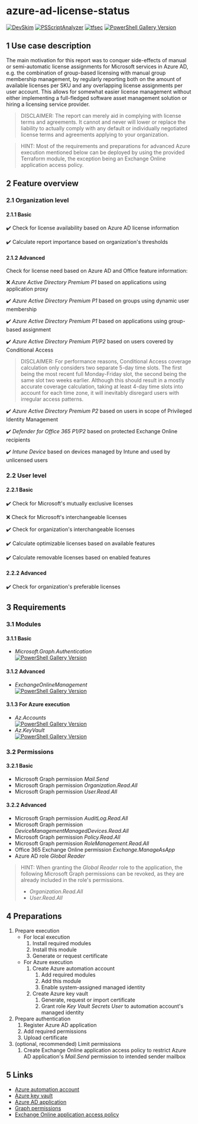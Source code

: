 # azure-ad-license-status

[![DevSkim](https://github.com/DMoenks/azure-ad-license-status/actions/workflows/devskim.yml/badge.svg)](https://github.com/DMoenks/azure-ad-license-status/actions/workflows/devskim.yml)
[![PSScriptAnalyzer](https://github.com/DMoenks/azure-ad-license-status/actions/workflows/powershell.yml/badge.svg)](https://github.com/DMoenks/azure-ad-license-status/actions/workflows/powershell.yml)
[![tfsec](https://github.com/DMoenks/azure-ad-license-status/actions/workflows/tfsec.yml/badge.svg)](https://github.com/DMoenks/azure-ad-license-status/actions/workflows/tfsec.yml)
[![PowerShell Gallery Version](https://img.shields.io/powershellgallery/v/azure-ad-license-status?label=PowerShell%20Gallery&logo=powershell&style=flat)](https://www.powershellgallery.com/packages/azure-ad-license-status)

## 1 Use case description

The main motivation for this report was to conquer side-effects of manual or semi-automatic license assignments for Microsoft services in Azure AD, e.g. the combination of group-based licensing with manual group membership management, by regularly reporting both on the amount of available licenses per SKU and any overlapping license assignments per user account. This allows for somewhat easier license management without either implementing a full-fledged software asset management solution or hiring a licensing service provider.

> DISCLAIMER: The report can merely aid in complying with license terms and agreements. It cannot and never will lower or replace the liability to actually comply with any default or individually negotiated license terms and agreements applying to your organization.

> HINT: Most of the requirements and preparations for advanced Azure execution mentioned below can be deployed by using the provided Terraform module, the exception being an Exchange Online application access policy.

## 2 Feature overview

### 2.1 Organization level

#### 2.1.1 Basic

:heavy_check_mark: Check for license availability based on Azure AD license information

:heavy_check_mark: Calculate report importance based on organization's thresholds

#### 2.1.2 Advanced

Check for license need based on Azure AD and Office feature information:

:x: _Azure Active Directory Premium P1_ based on applications using application proxy

:heavy_check_mark: _Azure Active Directory Premium P1_ based on groups using dynamic user membership

:heavy_check_mark: _Azure Active Directory Premium P1_ based on applications using group-based assignment

:heavy_check_mark: _Azure Active Directory Premium P1/P2_ based on users covered by Conditional Access

> DISCLAIMER: For performance reasons, Conditional Access coverage calculation only considers two separate 5-day time slots. The first being the most recent full Monday-Friday slot, the second being the same slot two weeks earlier. Although this should result in a mostly accurate coverage calculation, taking at least 4-day time slots into account for each time zone, it will inevitably disregard users with irregular access patterns.

:heavy_check_mark: _Azure Active Directory Premium P2_ based on users in scope of Privileged Identity Management

:heavy_check_mark: _Defender for Office 365 P1/P2_ based on protected Exchange Online recipients

:heavy_check_mark: _Intune Device_ based on devices managed by Intune and used by unlicensed users

### 2.2 User level

#### 2.2.1 Basic

:heavy_check_mark: Check for Microsoft's mutually exclusive licenses

:x: Check for Microsoft's interchangeable licenses

:heavy_check_mark: Check for organization's interchangeable licenses

:heavy_check_mark: Calculate optimizable licenses based on available features

:heavy_check_mark: Calculate removable licenses based on enabled features

#### 2.2.2 Advanced

:heavy_check_mark: Check for organization's preferable licenses

## 3 Requirements

### 3.1 Modules

#### 3.1.1 Basic

- _Microsoft.Graph.Authentication_  
  [![PowerShell Gallery Version](https://img.shields.io/powershellgallery/v/Microsoft.Graph.Authentication?label=PowerShell%20Gallery&logo=powershell&style=flat)](https://www.powershellgallery.com/packages/Microsoft.Graph.Authentication)

#### 3.1.2 Advanced

- _ExchangeOnlineManagement_  
  [![PowerShell Gallery Version](https://img.shields.io/powershellgallery/v/ExchangeOnlineManagement?label=PowerShell%20Gallery&logo=powershell&style=flat)](https://www.powershellgallery.com/packages/ExchangeOnlineManagement)

#### 3.1.3 For Azure execution

- _Az.Accounts_  
  [![PowerShell Gallery Version](https://img.shields.io/powershellgallery/v/Az.Accounts?label=PowerShell%20Gallery&logo=powershell&style=flat)](https://www.powershellgallery.com/packages/Az.Accounts)
- _Az.KeyVault_  
  [![PowerShell Gallery Version](https://img.shields.io/powershellgallery/v/Az.KeyVault?label=PowerShell%20Gallery&logo=powershell&style=flat)](https://www.powershellgallery.com/packages/Az.KeyVault)

### 3.2 Permissions

#### 3.2.1 Basic

- Microsoft Graph permission _Mail.Send_
- Microsoft Graph permission _Organization.Read.All_
- Microsoft Graph permission _User.Read.All_

#### 3.2.2 Advanced

- Microsoft Graph permission _AuditLog.Read.All_
- Microsoft Graph permission _DeviceManagementManagedDevices.Read.All_
- Microsoft Graph permission _Policy.Read.All_
- Microsoft Graph permission _RoleManagement.Read.All_
- Office 365 Exchange Online permission _Exchange.ManageAsApp_
- Azure AD role _Global Reader_

> HINT: When granting the _Global Reader_ role to the application, the following Microsoft Graph permissions can be revoked, as they are already included in the role's permissions.
>
>- _Organization.Read.All_
>- _User.Read.All_

## 4 Preparations

1. Prepare execution
   - For local execution
     1. Install required modules
     2. Install this module
     3. Generate or request certificate
   - For Azure execution
     1. Create Azure automation account
        1. Add required modules
        2. Add this module
        3. Enable system-assigned managed identity
     2. Create Azure key vault
        1. Generate, request or import certificate
        2. Grant role _Key Vault Secrets User_ to automation account's managed identity
2. Prepare authentication
   1. Register Azure AD application
   2. Add required permissions
   3. Upload certificate
3. (optional, recommended) Limit permissions
   1. Create Exchange Online application access policy to restrict Azure AD application's _Mail.Send_ permission to intended sender mailbox

## 5 Links

- [Azure automation account](https://learn.microsoft.com/azure/automation/automation-create-standalone-account)
- [Azure key vault](https://learn.microsoft.com/azure/key-vault/general/quick-create-portal)
- [Azure AD application](https://learn.microsoft.com/azure/active-directory/develop/quickstart-register-app)
- [Graph permissions](https://learn.microsoft.com/graph/permissions-reference)
- [Exchange Online application access policy](https://learn.microsoft.com/graph/auth-limit-mailbox-access)
